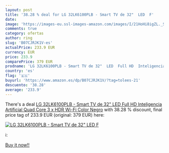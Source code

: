 ```yaml
---
layout: post
title: '38.28 % deal for LG 32LK6100PLB - Smart TV de 32"  LED  F'
date: 
image: 'https://images-eu.ssl-images-amazon.com/images/I/21HoHi8igZL._SL200_.jpg'
comments: true
category: ofertas
author: ring
slug: 'B07CJRJK1V-es'
actualPrice: 233.9 EUR
currency: EUR
price: 233.9
comparePrice: 379 EUR
prodname: 'LG 32LK6100PLB - Smart TV de 32"  LED  Full HD  Inteligencia Artificial  Quad Core  3 x HDR  Wi-Fi   Color Negro'
country: 'es'
flag: '🇪🇸'
buyurl: 'https://www.amazon.es/dp/B07CJRJK1V/?tag=tolees-21'
descuento: '38.28'
average: '233.9'
---
```


There's a deal [LG 32LK6100PLB - Smart TV de 32"  LED  Full HD  Inteligencia Artificial  Quad Core  3 x HDR  Wi-Fi   Color Negro](https://www.amazon.es/dp/B07CJRJK1V/?tag=tolees-21)  with  38.28 % discount, final price tag of  233.9 EUR (original: 379 EUR) here:

[![LG 32LK6100PLB - Smart TV de 32"  LED  F](https://images-eu.ssl-images-amazon.com/images/I/21HoHi8igZL._SL200_.jpg)](https://www.amazon.es/dp/B07CJRJK1V/?tag=tolees-21)

ℹ️:


[Buy it now!!](https://www.amazon.es/dp/B07CJRJK1V/?tag=tolees-21)
